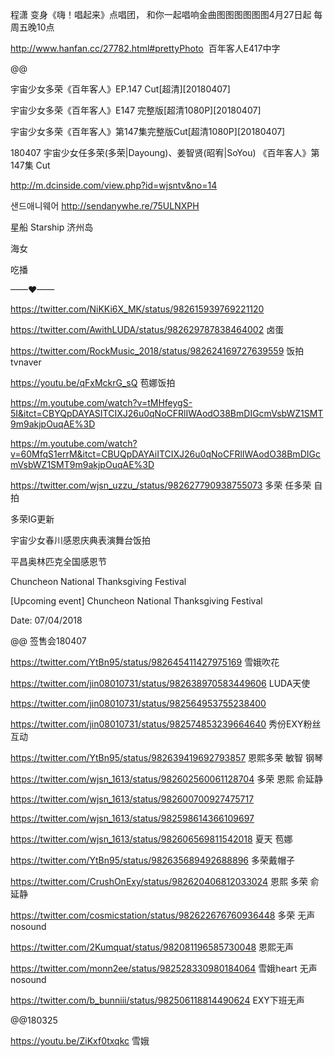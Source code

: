 程潇 变身《嗨！唱起来》点唱团，
和你一起唱响金曲图图图图图图4月27日起 每周五晚10点


http://www.hanfan.cc/27782.html#prettyPhoto  百年客人E417中字

@@

宇宙少女多荣《百年客人》EP.147 Cut[超清][20180407]

宇宙少女多荣《百年客人》E147 完整版[超清1080P][20180407]

宇宙少女多荣《百年客人》第147集完整版Cut[超清1080P][20180407]

180407 宇宙少女任多荣(多荣|Dayoung)、姜智贤(昭宥|SoYou) 《百年客人》第147集 Cut

http://m.dcinside.com/view.php?id=wjsntv&no=14

샌드애니웨어
http://sendanywhe.re/75ULNXPH

星船 Starship 济州岛

海女

吃播

——♥——

https://twitter.com/NiKKi6X_MK/status/982615939769221120

https://twitter.com/AwithLUDA/status/982629787838464002  卤蛋

https://twitter.com/RockMusic_2018/status/982624169727639559 饭拍tvnaver

https://youtu.be/qFxMckrG_sQ  苞娜饭拍

https://m.youtube.com/watch?v=tMHfeygS-5I&itct=CBYQpDAYASITCIXJ26u0qNoCFRlIWAodO38BmDIGcmVsbWZ1SMT9m9akjpOuqAE%3D

https://m.youtube.com/watch?v=60MfqS1errM&itct=CBUQpDAYAiITCIXJ26u0qNoCFRlIWAodO38BmDIGcmVsbWZ1SMT9m9akjpOuqAE%3D

https://twitter.com/wjsn_uzzu_/status/982627790938755073 多荣  任多荣  自拍

多荣IG更新







宇宙少女春川感恩庆典表演舞台饭拍

平昌奥林匹克全国感恩节

Chuncheon National Thanksgiving Festival

[Upcoming event] Chuncheon National Thanksgiving Festival 

Date: 07/04/2018

@@ 签售会180407

https://twitter.com/YtBn95/status/982645411427975169  雪娥吹花

https://twitter.com/jin08010731/status/982638970583449606  LUDA天使

https://twitter.com/jin08010731/status/982564953755238400

https://twitter.com/jin08010731/status/982574853239664640  秀份EXY粉丝互动

https://twitter.com/YtBn95/status/982639419692793857  恩熙多荣 敏智 钢琴

https://twitter.com/wjsn_1613/status/982602560061128704  多荣 恩熙 俞延静

https://twitter.com/wjsn_1613/status/982600700927475717

https://twitter.com/wjsn_1613/status/982598614366109697

https://twitter.com/wjsn_1613/status/982606569811542018  夏天 苞娜

https://twitter.com/YtBn95/status/982635689492688896  多荣戴帽子

https://twitter.com/CrushOnExy/status/982620406812033024  恩熙 多荣 俞延静

https://twitter.com/cosmicstation/status/982622676760936448  多荣 无声nosound

https://twitter.com/2Kumquat/status/982081196585730048  恩熙无声

https://twitter.com/monn2ee/status/982528330980184064  雪娥heart 无声 nosound

https://twitter.com/b_bunniii/status/982506118814490624  EXY下班无声

@@180325

https://youtu.be/ZiKxf0txqkc  雪娥


